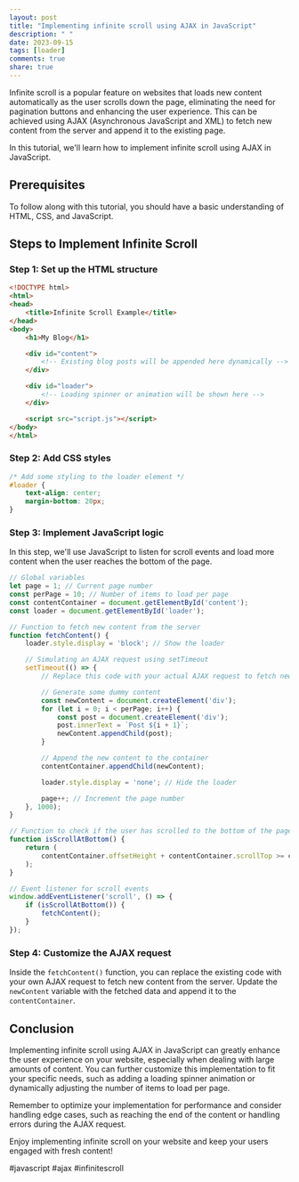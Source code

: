 ```yaml
---
layout: post
title: "Implementing infinite scroll using AJAX in JavaScript"
description: " "
date: 2023-09-15
tags: [loader]
comments: true
share: true
---
```


Infinite scroll is a popular feature on websites that loads new content automatically as the user scrolls down the page, eliminating the need for pagination buttons and enhancing the user experience. This can be achieved using AJAX (Asynchronous JavaScript and XML) to fetch new content from the server and append it to the existing page.

In this tutorial, we'll learn how to implement infinite scroll using AJAX in JavaScript.

## Prerequisites

To follow along with this tutorial, you should have a basic understanding of HTML, CSS, and JavaScript.

## Steps to Implement Infinite Scroll

### Step 1: Set up the HTML structure

```html
<!DOCTYPE html>
<html>
<head>
    <title>Infinite Scroll Example</title>
</head>
<body>
    <h1>My Blog</h1>

    <div id="content">
        <!-- Existing blog posts will be appended here dynamically -->
    </div>

    <div id="loader">
        <!-- Loading spinner or animation will be shown here -->
    </div>

    <script src="script.js"></script>
</body>
</html>
```

### Step 2: Add CSS styles

```css
/* Add some styling to the loader element */
#loader {
    text-align: center;
    margin-bottom: 20px;
}
```

### Step 3: Implement JavaScript logic

In this step, we'll use JavaScript to listen for scroll events and load more content when the user reaches the bottom of the page.

```javascript
// Global variables
let page = 1; // Current page number
const perPage = 10; // Number of items to load per page
const contentContainer = document.getElementById('content');
const loader = document.getElementById('loader');

// Function to fetch new content from the server
function fetchContent() {
    loader.style.display = 'block'; // Show the loader

    // Simulating an AJAX request using setTimeout
    setTimeout(() => {
        // Replace this code with your actual AJAX request to fetch new content

        // Generate some dummy content
        const newContent = document.createElement('div');
        for (let i = 0; i < perPage; i++) {
            const post = document.createElement('div');
            post.innerText = `Post ${i + 1}`;
            newContent.appendChild(post);
        }

        // Append the new content to the container
        contentContainer.appendChild(newContent);

        loader.style.display = 'none'; // Hide the loader

        page++; // Increment the page number
    }, 1000);
}

// Function to check if the user has scrolled to the bottom of the page
function isScrollAtBottom() {
    return (
        contentContainer.offsetHeight + contentContainer.scrollTop >= contentContainer.scrollHeight
    );
}

// Event listener for scroll events
window.addEventListener('scroll', () => {
    if (isScrollAtBottom()) {
        fetchContent();
    }
});
```

### Step 4: Customize the AJAX request

Inside the `fetchContent()` function, you can replace the existing code with your own AJAX request to fetch new content from the server. Update the `newContent` variable with the fetched data and append it to the `contentContainer`.

## Conclusion

Implementing infinite scroll using AJAX in JavaScript can greatly enhance the user experience on your website, especially when dealing with large amounts of content. You can further customize this implementation to fit your specific needs, such as adding a loading spinner animation or dynamically adjusting the number of items to load per page.

Remember to optimize your implementation for performance and consider handling edge cases, such as reaching the end of the content or handling errors during the AJAX request.

Enjoy implementing infinite scroll on your website and keep your users engaged with fresh content!

#javascript #ajax #infinitescroll